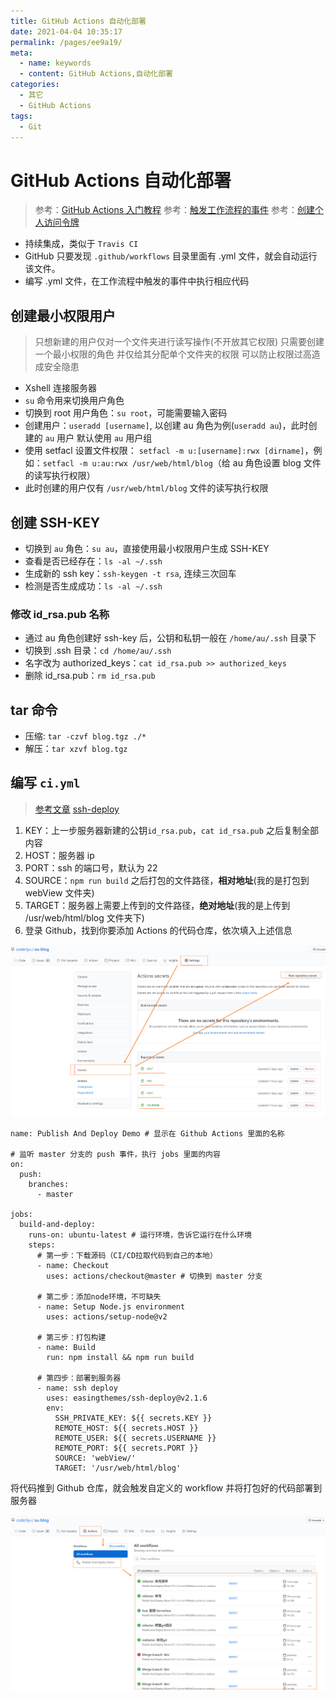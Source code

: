 ```yaml
---
title: GitHub Actions 自动化部署
date: 2021-04-04 10:35:17
permalink: /pages/ee9a19/
meta:
  - name: keywords
  - content: GitHub Actions,自动化部署
categories:
  - 其它
  - GitHub Actions
tags:
  - Git
---
```


# GitHub Actions 自动化部署

> 参考：[GitHub Actions 入门教程](http://www.ruanyifeng.com/blog/2019/09/getting-started-with-github-actions.html)
> 参考：[触发工作流程的事件](https://docs.github.com/cn/actions/reference/events-that-trigger-workflows)
> 参考：[创建个人访问令牌](https://docs.github.com/cn/github/authenticating-to-github/creating-a-personal-access-token)

<!-- more -->

- 持续集成，类似于 `Travis CI`
- GitHub 只要发现 `.github/workflows` 目录里面有 .yml 文件，就会自动运行该文件。
- 编写 .yml 文件，在工作流程中触发的事件中执行相应代码

## 创建最小权限用户

> 只想新建的用户仅对一个文件夹进行读写操作(不开放其它权限)
> 只需要创建一个最小权限的角色
> 并仅给其分配单个文件夹的权限
> 可以防止权限过高造成安全隐患

- Xshell 连接服务器
- `su` 命令用来切换用户角色
- 切换到 root 用户角色：`su root`，可能需要输入密码
- 创建用户：`useradd [username]`, 以创建 au 角色为例(`useradd au`)，此时创建的 `au` 用户 默认使用 `au` 用户组
- 使用 setfacl 设置文件权限： `setfacl -m u:[username]:rwx [dirname]`，例如：`setfacl -m u:au:rwx /usr/web/html/blog`（给 au 角色设置 blog 文件的读写执行权限）
- 此时创建的用户仅有 `/usr/web/html/blog` 文件的读写执行权限

## 创建 SSH-KEY

- 切换到 `au` 角色：`su au`，直接使用最小权限用户生成 SSH-KEY
- 查看是否已经存在：`ls -al ~/.ssh`
- 生成新的 ssh key：`ssh-keygen -t rsa`, 连续三次回车
- 检测是否生成成功：`ls -al ~/.ssh`

### 修改 id_rsa.pub 名称

- 通过 au 角色创建好 ssh-key 后，公钥和私钥一般在 `/home/au/.ssh` 目录下
- 切换到 .ssh 目录：`cd /home/au/.ssh`
- 名字改为 authorized_keys：`cat id_rsa.pub >> authorized_keys`
- 删除 id_rsa.pub：`rm id_rsa.pub`

## tar 命令

- 压缩: `tar -czvf blog.tgz ./*`
- 解压：`tar xzvf blog.tgz`

## 编写 `ci.yml`

> [参考文章](https://blog.csdn.net/qq_35374262/article/details/108127204)
> [ssh-deploy](https://github.com/marketplace/actions/ssh-deploy)

1. KEY：上一步服务器新建的公钥`id_rsa.pub`，`cat id_rsa.pub` 之后复制全部内容
2. HOST：服务器 ip
3. PORT：ssh 的端口号，默认为 22
4. SOURCE：`npm run build` 之后打包的文件路径，**相对地址**(我的是打包到 webView 文件夹)
5. TARGET：服务器上需要上传到的文件路径，**绝对地址**(我的是上传到 /usr/web/html/blog 文件夹下)
6. 登录 Github，找到你要添加 Actions 的代码仓库，依次填入上述信息

<img src="https://raw.githubusercontent.com/coderlyu/au-blog/master/docs/.vuepress/public/images/blogs/git-2.png" alt="actions 设置图片">

```{17,25}
name: Publish And Deploy Demo # 显示在 Github Actions 里面的名称

# 监听 master 分支的 push 事件，执行 jobs 里面的内容
on:
  push:
    branches:
      - master

jobs:
  build-and-deploy:
    runs-on: ubuntu-latest # 运行环境，告诉它运行在什么环境
    steps:
      # 第一步：下载源码（CI/CD拉取代码到自己的本地）
      - name: Checkout
        uses: actions/checkout@master # 切换到 master 分支

      # 第二步：添加node环境，不可缺失
      - name: Setup Node.js environment
        uses: actions/setup-node@v2

      # 第三步：打包构建
      - name: Build
        run: npm install && npm run build

      # 第四步：部署到服务器
      - name: ssh deploy
        uses: easingthemes/ssh-deploy@v2.1.6
        env:
          SSH_PRIVATE_KEY: ${{ secrets.KEY }}
          REMOTE_HOST: ${{ secrets.HOST }}
          REMOTE_USER: ${{ secrets.USERNAME }}
          REMOTE_PORT: ${{ secrets.PORT }}
          SOURCE: 'webView/'
          TARGET: '/usr/web/html/blog'
```
将代码推到 Github 仓库，就会触发自定义的 workflow
并将打包好的代码部署到服务器

<img src="https://raw.githubusercontent.com/coderlyu/au-blog/master/docs/.vuepress/public/images/blogs/git-3.png" alt="actions 成功图片">